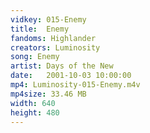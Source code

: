 ```yaml
---
vidkey: 015-Enemy
title:  Enemy
fandoms: Highlander
creators: Luminosity
song: Enemy
artist: Days of the New
date:   2001-10-03 10:00:00
mp4: Luminosity-015-Enemy.m4v
mp4size: 33.46 MB
width: 640
height: 480
---
```



  